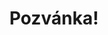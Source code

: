 ---
title: Pozvánka!
address: Milí Honzo a Kateřino
pronoun: vás
checkout: mrknětě
rsvp: dejte
rsvp2: dorazíte
rsvp3: chcete
---